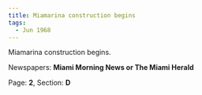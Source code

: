 ```yaml
---  
title: Miamarina construction begins  
tags:  
  - Jun 1968  
---  
```

  
Miamarina construction begins.  
  
Newspapers: **Miami Morning News or The Miami Herald**  
  
Page: **2**, Section: **D** 
